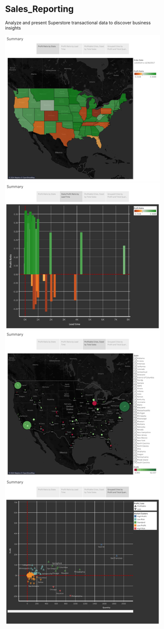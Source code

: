 # Sales_Reporting
Analyze and present Superstore transactional data to discover business insights

![Profit Ratio by State](https://raw.githubusercontent.com/tristanperry17/Sales_Reporting/main/Images/Summary.png)
![Profit Ratio by Lead Time (States)](https://raw.githubusercontent.com/tristanperry17/Sales_Reporting/main/Images/Summary(4).png)
![Profitable Cities](https://raw.githubusercontent.com/tristanperry17/Sales_Reporting/main/Images/Summary(2).png)
![Grouped Profit (Cities)](https://raw.githubusercontent.com/tristanperry17/Sales_Reporting/main/Images/Summary(3).png)
